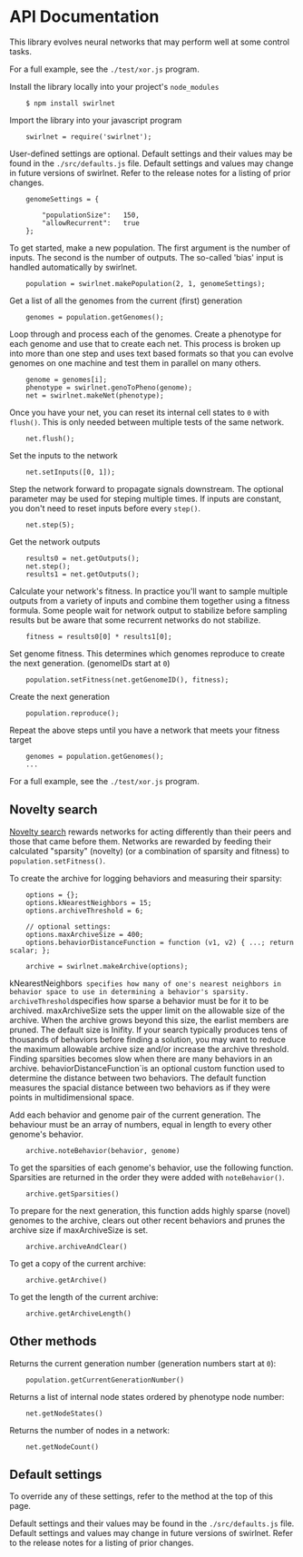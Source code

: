 # API Documentation

This library evolves neural networks that may perform well at some control
tasks.

For a full example, see the `./test/xor.js` program.

Install the library locally into your project's `node_modules`

        $ npm install swirlnet

Import the library into your javascript program

        swirlnet = require('swirlnet');

User-defined settings are optional. Default settings and their values may be
found in the `./src/defaults.js` file. Default settings and values may change
in future versions of swirlnet. Refer to the release notes for a listing of
prior changes.

        genomeSettings = {

            "populationSize":   150,
            "allowRecurrent":   true
        };

To get started, make a new population. The first argument is the number of
inputs. The second is the number of outputs. The so-called 'bias' input is
handled automatically by swirlnet.

        population = swirlnet.makePopulation(2, 1, genomeSettings);

Get a list of all the genomes from the current (first) generation

        genomes = population.getGenomes();

Loop through and process each of the genomes. Create a phenotype for each
genome and use that to create each net. This process is broken up into more
than one step and uses text based formats so that you can evolve genomes on one
machine and test them in parallel on many others.

        genome = genomes[i];
        phenotype = swirlnet.genoToPheno(genome);
        net = swirlnet.makeNet(phenotype);

Once you have your net, you can reset its internal cell states to `0` with
`flush()`. This is only needed between multiple tests of the same network.

        net.flush();

Set the inputs to the network

        net.setInputs([0, 1]);

Step the network forward to propagate signals downstream. The optional
parameter may be used for steping multiple times. If inputs are constant, you
don't need to reset inputs before every `step()`.

        net.step(5);

Get the network outputs

        results0 = net.getOutputs();
        net.step();
        results1 = net.getOutputs();

Calculate your network's fitness. In practice you'll want to sample multiple
outputs from a variety of inputs and combine them together using a fitness
formula. Some people wait for network output to stabilize before sampling
results but be aware that some recurrent networks do not stabilize.

        fitness = results0[0] * results1[0];

Set genome fitness. This determines which genomes reproduce to create the next
generation. (genomeIDs start at `0`)

        population.setFitness(net.getGenomeID(), fitness);

Create the next generation

        population.reproduce();

Repeat the above steps until you have a network that meets your fitness target

        genomes = population.getGenomes();
        ...

For a full example, see the `./test/xor.js` program.


## Novelty search

[Novelty search](http://eplex.cs.ucf.edu/noveltysearch/userspage/) rewards
networks for acting differently than their peers and those that came before
them. Networks are rewarded by feeding their calculated "sparsity" (novelty)
(or a combination of sparsity and fitness) to `population.setFitness()`.


To create the archive for logging behaviors and measuring their sparsity:

        options = {};
        options.kNearestNeighbors = 15;
        options.archiveThreshold = 6;

        // optional settings:
        options.maxArchiveSize = 400;
        options.behaviorDistanceFunction = function (v1, v2) { ...; return scalar; };

        archive = swirlnet.makeArchive(options);

kNearestNeighbors` specifies how many of one's nearest neighbors in behavior
space to use in determining a behavior's sparsity. archiveThreshold`specifies
how sparse a behavior must be for it to be archived. maxArchiveSize sets the
upper limit on the allowable size of the archive. When the archive grows beyond
this size, the earlist members are pruned. The default size is Inifity. If your
search typically produces tens of thousands of behaviors before finding a
solution, you may want to reduce the maximum allowable archive size and/or
increase the archive threshold. Finding sparsities becomes slow when there are
many behaviors in an archive. behaviorDistanceFunction`is an optional custom
function used to determine the distance between two behaviors. The default
function measures the spacial distance between two behaviors as if they were
points in multidimensional space.

Add each behavior and genome pair of the current generation. The behaviour must
be an array of numbers, equal in length to every other genome's behavior.

        archive.noteBehavior(behavior, genome)

To get the sparsities of each genome's behavior, use the following function.
Sparsities are returned in the order they were added with `noteBehavior()`.

        archive.getSparsities()

To prepare for the next generation, this function adds highly sparse (novel)
genomes to the archive, clears out other recent behaviors and prunes the
archive size if maxArchiveSize is set.

        archive.archiveAndClear()

To get a copy of the current archive:

        archive.getArchive()

To get the length of the current archive:

        archive.getArchiveLength()


## Other methods

Returns the current generation number (generation numbers start at `0`):

        population.getCurrentGenerationNumber()

Returns a list of internal node states ordered by phenotype node number:

        net.getNodeStates()

Returns the number of nodes in a network:

        net.getNodeCount()

## Default settings

To override any of these settings, refer to the method at the top of this page.

Default settings and their values may be found in the `./src/defaults.js` file.
Default settings and values may change in future versions of swirlnet. Refer to
the release notes for a listing of prior changes.

